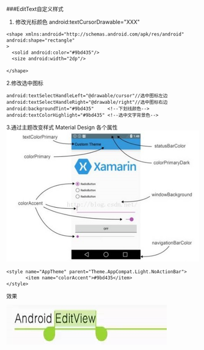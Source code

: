 ###EditText自定义样式
1. 修改光标颜色
android:textCursorDrawable="XXX"

```
<shape xmlns:android="http://schemas.android.com/apk/res/android" 
android:shape="rectangle"
>
  <solid android:color="#9bd435"/>
  <size android:width="2dp"/>

</shape>

```

2.修改选中图标
```
android:textSelectHandleLeft="@drawable/cursor"//选中图标左边
android:textSelectHandleRight="@drawable/right"//选中图标右边
android:backgroundTint="#9bd435"     <!--下划线颜色-->
android:textColorHighlight="#9bd435" <!--选中文字背景色-->

```

3.通过主题改变样式
Material Design 各个属性
![](image/Material_Desig各个属性.jpg)

```
<style name="AppTheme" parent="Theme.AppCompat.Light.NoActionBar">
       <item name="colorAccent">#9bd435</item>
</style>
```
效果

![](image/效果图.jpg)
